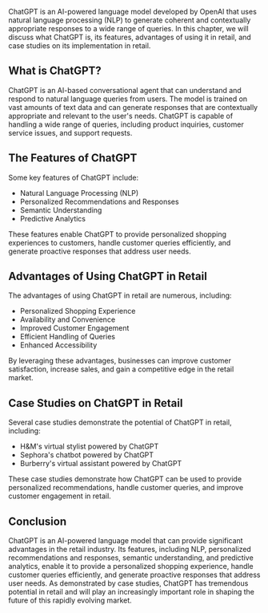 

ChatGPT is an AI-powered language model developed by OpenAI that uses natural language processing (NLP) to generate coherent and contextually appropriate responses to a wide range of queries. In this chapter, we will discuss what ChatGPT is, its features, advantages of using it in retail, and case studies on its implementation in retail.

What is ChatGPT?
----------------

ChatGPT is an AI-based conversational agent that can understand and respond to natural language queries from users. The model is trained on vast amounts of text data and can generate responses that are contextually appropriate and relevant to the user's needs. ChatGPT is capable of handling a wide range of queries, including product inquiries, customer service issues, and support requests.

The Features of ChatGPT
-----------------------

Some key features of ChatGPT include:

* Natural Language Processing (NLP)
* Personalized Recommendations and Responses
* Semantic Understanding
* Predictive Analytics

These features enable ChatGPT to provide personalized shopping experiences to customers, handle customer queries efficiently, and generate proactive responses that address user needs.

Advantages of Using ChatGPT in Retail
-------------------------------------

The advantages of using ChatGPT in retail are numerous, including:

* Personalized Shopping Experience
* Availability and Convenience
* Improved Customer Engagement
* Efficient Handling of Queries
* Enhanced Accessibility

By leveraging these advantages, businesses can improve customer satisfaction, increase sales, and gain a competitive edge in the retail market.

Case Studies on ChatGPT in Retail
---------------------------------

Several case studies demonstrate the potential of ChatGPT in retail, including:

* H\&M's virtual stylist powered by ChatGPT
* Sephora's chatbot powered by ChatGPT
* Burberry's virtual assistant powered by ChatGPT

These case studies demonstrate how ChatGPT can be used to provide personalized recommendations, handle customer queries, and improve customer engagement in retail.

Conclusion
----------

ChatGPT is an AI-powered language model that can provide significant advantages in the retail industry. Its features, including NLP, personalized recommendations and responses, semantic understanding, and predictive analytics, enable it to provide a personalized shopping experience, handle customer queries efficiently, and generate proactive responses that address user needs. As demonstrated by case studies, ChatGPT has tremendous potential in retail and will play an increasingly important role in shaping the future of this rapidly evolving market.


